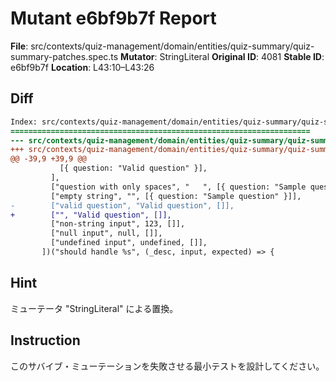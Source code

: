 # Mutant e6bf9b7f Report

**File**: src/contexts/quiz-management/domain/entities/quiz-summary/quiz-summary-patches.spec.ts
**Mutator**: StringLiteral
**Original ID**: 4081
**Stable ID**: e6bf9b7f
**Location**: L43:10–L43:26

## Diff

```diff
Index: src/contexts/quiz-management/domain/entities/quiz-summary/quiz-summary-patches.spec.ts
===================================================================
--- src/contexts/quiz-management/domain/entities/quiz-summary/quiz-summary-patches.spec.ts	original
+++ src/contexts/quiz-management/domain/entities/quiz-summary/quiz-summary-patches.spec.ts	mutated #4081
@@ -39,9 +39,9 @@
           [{ question: "Valid question" }],
         ],
         ["question with only spaces", "   ", [{ question: "Sample question" }]],
         ["empty string", "", [{ question: "Sample question" }]],
-        ["valid question", "Valid question", []],
+        ["", "Valid question", []],
         ["non-string input", 123, []],
         ["null input", null, []],
         ["undefined input", undefined, []],
       ])("should handle %s", (_desc, input, expected) => {
```

## Hint

ミューテータ "StringLiteral" による置換。

## Instruction

このサバイブ・ミューテーションを失敗させる最小テストを設計してください。
